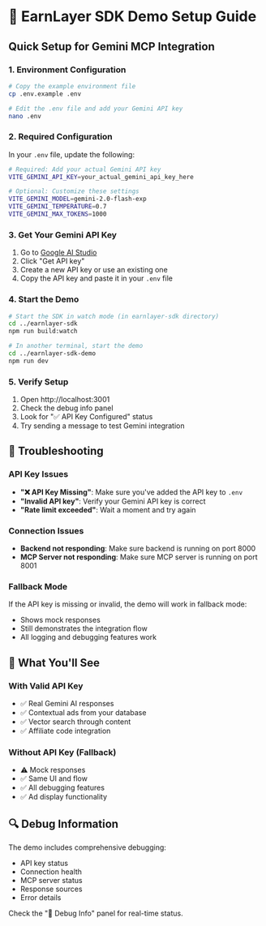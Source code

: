 # 🚀 EarnLayer SDK Demo Setup Guide

## Quick Setup for Gemini MCP Integration

### 1. Environment Configuration

```bash
# Copy the example environment file
cp .env.example .env

# Edit the .env file and add your Gemini API key
nano .env
```

### 2. Required Configuration

In your `.env` file, update the following:

```bash
# Required: Add your actual Gemini API key
VITE_GEMINI_API_KEY=your_actual_gemini_api_key_here

# Optional: Customize these settings
VITE_GEMINI_MODEL=gemini-2.0-flash-exp
VITE_GEMINI_TEMPERATURE=0.7
VITE_GEMINI_MAX_TOKENS=1000
```

### 3. Get Your Gemini API Key

1. Go to [Google AI Studio](https://aistudio.google.com/)
2. Click "Get API key"
3. Create a new API key or use an existing one
4. Copy the API key and paste it in your `.env` file

### 4. Start the Demo

```bash
# Start the SDK in watch mode (in earnlayer-sdk directory)
cd ../earnlayer-sdk
npm run build:watch

# In another terminal, start the demo
cd ../earnlayer-sdk-demo
npm run dev
```

### 5. Verify Setup

1. Open http://localhost:3001
2. Check the debug info panel
3. Look for "✅ API Key Configured" status
4. Try sending a message to test Gemini integration

## 🔧 Troubleshooting

### API Key Issues
- **"❌ API Key Missing"**: Make sure you've added the API key to `.env`
- **"Invalid API key"**: Verify your Gemini API key is correct
- **"Rate limit exceeded"**: Wait a moment and try again

### Connection Issues
- **Backend not responding**: Make sure backend is running on port 8000
- **MCP Server not responding**: Make sure MCP server is running on port 8001

### Fallback Mode
If the API key is missing or invalid, the demo will work in fallback mode:
- Shows mock responses
- Still demonstrates the integration flow
- All logging and debugging features work

## 🎯 What You'll See

### With Valid API Key
- ✅ Real Gemini AI responses
- ✅ Contextual ads from your database
- ✅ Vector search through content
- ✅ Affiliate code integration

### Without API Key (Fallback)
- ⚠️ Mock responses
- ✅ Same UI and flow
- ✅ All debugging features
- ✅ Ad display functionality

## 🔍 Debug Information

The demo includes comprehensive debugging:
- API key status
- Connection health
- MCP server status
- Response sources
- Error details

Check the "🔧 Debug Info" panel for real-time status. 